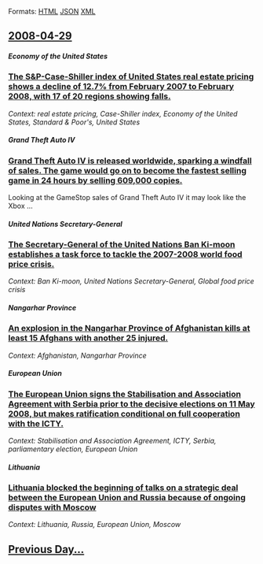 
Formats: [HTML](2008/04/29/index.html)  [JSON](2008/04/29/index.json)  [XML](2008/04/29/index.xml)  

## [2008-04-29](/news/2008/04/29/index.md)

##### Economy of the United States
### [ The S&P-Case-Shiller index of United States real estate pricing shows a decline of 12.7% from February 2007 to February 2008, with 17 of 20 regions showing falls. ](/news/2008/04/29/the-s-p-case-shiller-index-of-united-states-real-estate-pricing-shows-a-decline-of-12-7-from-february-2007-to-february-2008-with-17-of-20.md)
_Context: real estate pricing, Case-Shiller index, Economy of the United States, Standard & Poor's, United States_

##### Grand Theft Auto IV
### [ Grand Theft Auto IV is released worldwide, sparking a windfall of sales. The game would go on to become the fastest selling game in 24 hours by selling 609,000 copies. ](/news/2008/04/29/grand-theft-auto-iv-is-released-worldwide-sparking-a-windfall-of-sales-the-game-would-go-on-to-become-the-fastest-selling-game-in-24-hour.md)
Looking at the GameStop sales of Grand Theft Auto IV it may look like the Xbox &hellip;

##### United Nations Secretary-General
### [ The Secretary-General of the United Nations Ban Ki-moon establishes a task force to tackle the 2007-2008 world food price crisis. ](/news/2008/04/29/the-secretary-general-of-the-united-nations-ban-ki-moon-establishes-a-task-force-to-tackle-the-2007a2008-world-food-price-crisis.md)
_Context: Ban Ki-moon, United Nations Secretary-General, Global food price crisis_

##### Nangarhar Province
### [ An explosion in the Nangarhar Province of Afghanistan kills at least 15 Afghans with another 25 injured. ](/news/2008/04/29/an-explosion-in-the-nangarhar-province-of-afghanistan-kills-at-least-15-afghans-with-another-25-injured.md)
_Context: Afghanistan, Nangarhar Province_

##### European Union
### [ The European Union signs the Stabilisation and Association Agreement with Serbia prior to the decisive elections on 11 May 2008, but makes ratification conditional on full cooperation with the ICTY. ](/news/2008/04/29/the-european-union-signs-the-stabilisation-and-association-agreement-with-serbia-prior-to-the-decisive-elections-on-11-may-2008-but-makes.md)
_Context: Stabilisation and Association Agreement, ICTY, Serbia, parliamentary election, European Union_

##### Lithuania
### [ Lithuania blocked the beginning of talks on a strategic deal between the European Union and Russia because of ongoing disputes with Moscow ](/news/2008/04/29/lithuania-blocked-the-beginning-of-talks-on-a-strategic-deal-between-the-european-union-and-russia-because-of-ongoing-disputes-with-moscow.md)
_Context: Lithuania, Russia, European Union, Moscow_

## [Previous Day...](/news/2008/04/28/index.md)

